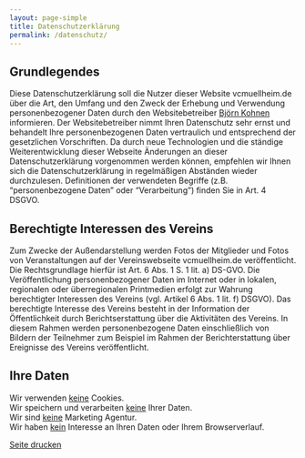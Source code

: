 ```yaml
---
layout: page-simple
title: Datenschutzerklärung
permalink: /datenschutz/
---
```


## **Grundlegendes**
Diese Datenschutzerklärung soll die Nutzer dieser Website vcmuellheim.de über die Art, den Umfang und den Zweck der Erhebung und Verwendung personenbezogener Daten durch den Websitebetreiber [Björn Kohnen](mailto:bjoern@vcmuellheim.de) informieren. Der Websitebetreiber nimmt Ihren Datenschutz sehr ernst und behandelt Ihre personenbezogenen Daten vertraulich und entsprechend der gesetzlichen
Vorschriften. Da durch neue Technologien und die ständige Weiterentwicklung dieser Webseite Änderungen an dieser Datenschutzerklärung vorgenommen werden können, empfehlen wir Ihnen sich die Datenschutzerklärung in regelmäßigen Abständen wieder durchzulesen. Definitionen der verwendeten Begriffe (z.B. “personenbezogene Daten” oder “Verarbeitung”) finden Sie in Art. 4 DSGVO.


## **Berechtigte Interessen des Vereins**
Zum Zwecke der Außendarstellung werden Fotos der Mitglieder und Fotos von Veranstaltungen auf der Vereinswebseite vcmuellheim.de veröffentlicht. Die Rechtsgrundlage hierfür ist Art. 6 Abs. 1 S. 1 lit. a) DS-GVO.
Die Veröffentlichung personenbezogener Daten im Internet oder in lokalen, regionalen oder überregionalen Printmedien erfolgt zur Wahrung berechtigter Interessen des Vereins (vgl. Artikel 6 Abs. 1 lit. f) DSGVO). Das berechtigte Interesse des Vereins besteht in der Information der Öffentlichkeit durch Berichtserstattung über die Aktivitäten des Vereins. In diesem Rahmen werden personenbezogene Daten einschließlich von Bildern der Teilnehmer zum Beispiel im Rahmen der Berichterstattung über Ereignisse des Vereins veröffentlicht.


## **Ihre Daten**
Wir verwenden <u>keine</u> Cookies.  
Wir speichern und verarbeiten <u>keine</u> Ihrer Daten.  
Wir sind <u>keine</u> Marketing Agentur.  
Wir haben <u>kein</u> Interesse an Ihren Daten oder Ihrem Browserverlauf.  


<div class="print-page"><a href="#" class="print-btn" onclick="window.print();return false;"><i class="fa fa-print" aria-hidden="true"></i> Seite drucken</a></div>
